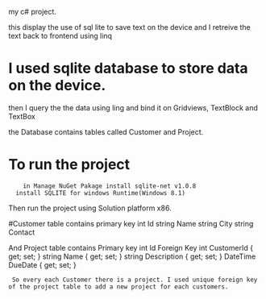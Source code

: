 
my c# project.

this display the use of sql lite to save text on the device and I retreive the text back to frontend using linq

# I used sqlite database to store data on the device.
then I query the the data using ling and bind it on Gridviews, TextBlock and TextBox

the Database contains tables called Customer and Project.
 # To run the project
        in Manage NuGet Pakage install sqlite-net v1.0.8
      install SQLITE for windows Runtime(Windows 8.1)
 Then run the project using Solution platform x86.
        
#Customer table contains 
primary key int Id 
        string Name 
        string City
        string Contact
        

 And Project table contains
       Primary key int Id 
      Foreign Key int CustomerId { get; set; }
        string Name { get; set; }
        string Description { get; set; }
        DateTime DueDate { get; set; }
        
     So every each Customer there is a project. I used unique foreign key of the project table to add a new project for each customers.
    
 
